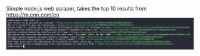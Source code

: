 Simple node.js web scraper, takes the top 10 results from https://m.cnn.com/en
![screen shot of app](screencap.png)
